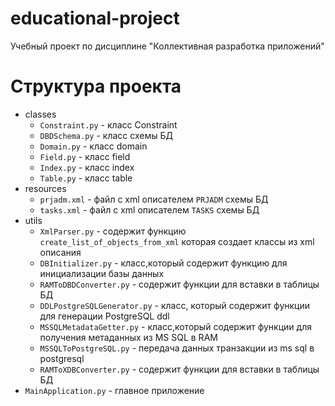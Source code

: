 # educational-project
Учебный проект по дисциплине "Коллективная разработка приложений"
# Структура проекта
+ classes
    + `Constraint.py` - класс Constraint
    + `DBDSchema.py` - класс схемы БД
    + `Domain.py` - класс domain 
    + `Field.py` - класс field 
    + `Index.py` - класс index 
    + `Table.py` - класс table 
+ resources
    + `prjadm.xml` - файл с xml описателем `PRJADM` схемы БД
    + `tasks.xml` - файл с xml описателем `TASKS` схемы БД
+ utils
    + `XmlParser.py` - содержит функцию `create_list_of_objects_from_xml` которая создает классы из xml описания
    + `DBInitializer.py` - класс,который содержит функцию для инициализации базы данных
    + `RAMToDBDConverter.py` - содержит функции для вставки в таблицы БД
    + `DDLPostgreSQLGenerator.py` - класс, который содержит функции для генерации PostgreSQL ddl
    + `MSSQLMetadataGetter.py` - класс,который содержит функции для получения метаданных из MS SQL в RAM
    + `MSSQLToPostgreSQL.py` - передача данных транзакции из ms sql в postgresql
    + `RAMToXDBConverter.py` - содержит функции для вставки в таблицы БД
+ `MainApplication.py` - главное приложение
